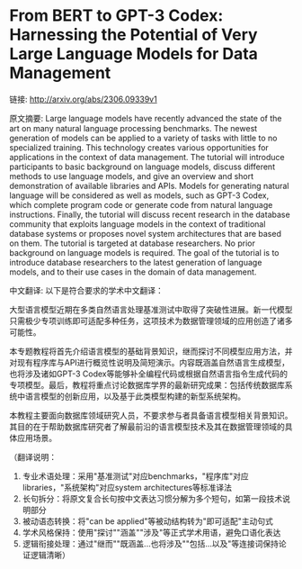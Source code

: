 # From BERT to GPT-3 Codex: Harnessing the Potential of Very Large Language Models for Data Management

链接: http://arxiv.org/abs/2306.09339v1

原文摘要:
Large language models have recently advanced the state of the art on many
natural language processing benchmarks. The newest generation of models can be
applied to a variety of tasks with little to no specialized training. This
technology creates various opportunities for applications in the context of
data management.
  The tutorial will introduce participants to basic background on language
models, discuss different methods to use language models, and give an overview
and short demonstration of available libraries and APIs. Models for generating
natural language will be considered as well as models, such as GPT-3 Codex,
which complete program code or generate code from natural language
instructions. Finally, the tutorial will discuss recent research in the
database community that exploits language models in the context of traditional
database systems or proposes novel system architectures that are based on them.
  The tutorial is targeted at database researchers. No prior background on
language models is required. The goal of the tutorial is to introduce database
researchers to the latest generation of language models, and to their use cases
in the domain of data management.

中文翻译:
以下是符合要求的学术中文翻译：

大型语言模型近期在多类自然语言处理基准测试中取得了突破性进展。新一代模型只需极少专项训练即可适配多种任务，这项技术为数据管理领域的应用创造了诸多可能性。

本专题教程将首先介绍语言模型的基础背景知识，继而探讨不同模型应用方法，并对现有程序库与API进行概览性说明及简短演示。内容既涵盖自然语言生成模型，也将涉及诸如GPT-3 Codex等能够补全编程代码或根据自然语言指令生成代码的专项模型。最后，教程将重点讨论数据库学界的最新研究成果：包括传统数据库系统中语言模型的创新应用，以及基于此类模型构建的新型系统架构。

本教程主要面向数据库领域研究人员，不要求参与者具备语言模型相关背景知识。其目的在于帮助数据库研究者了解最前沿的语言模型技术及其在数据管理领域的具体应用场景。

（翻译说明：
1. 专业术语处理：采用"基准测试"对应benchmarks，"程序库"对应libraries，"系统架构"对应system architectures等标准译法
2. 长句拆分：将原文复合长句按中文表达习惯分解为多个短句，如第一段技术说明部分
3. 被动语态转换：将"can be applied"等被动结构转为"即可适配"主动句式
4. 学术风格保持：使用"探讨""涵盖""涉及"等正式学术用语，避免口语化表达
5. 逻辑衔接处理：通过"继而""既涵盖...也将涉及""包括...以及"等连接词保持论证逻辑清晰）
